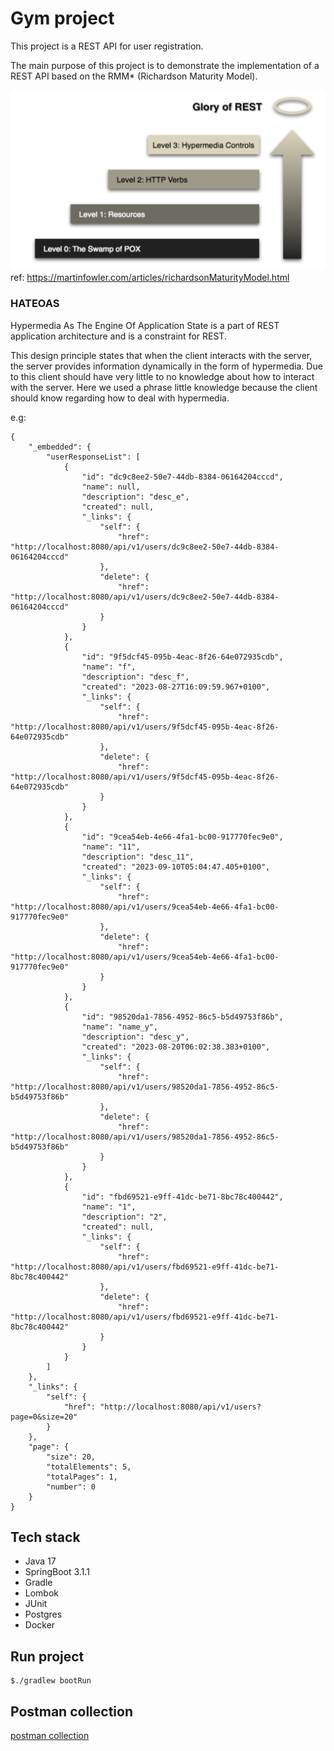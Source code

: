 
# Gym project

This project is a REST API for user registration.

The main purpose of this project is to demonstrate the implementation of a REST API based on the RMM* (Richardson Maturity Model).

![plot](./assets/rmm_levels.png)
ref: https://martinfowler.com/articles/richardsonMaturityModel.html

### HATEOAS
Hypermedia As The Engine Of Application State is a part of REST application architecture and is a constraint for REST.

This design principle states that when the client interacts with the server, the server provides information dynamically in the form of hypermedia. Due to this client should have very little to no knowledge about how to interact with the server. Here we used a phrase little knowledge because the client should know regarding how to deal with hypermedia.

e.g:
```
{
    "_embedded": {
        "userResponseList": [
            {
                "id": "dc9c8ee2-50e7-44db-8384-06164204cccd",
                "name": null,
                "description": "desc_e",
                "created": null,
                "_links": {
                    "self": {
                        "href": "http://localhost:8080/api/v1/users/dc9c8ee2-50e7-44db-8384-06164204cccd"
                    },
                    "delete": {
                        "href": "http://localhost:8080/api/v1/users/dc9c8ee2-50e7-44db-8384-06164204cccd"
                    }
                }
            },
            {
                "id": "9f5dcf45-095b-4eac-8f26-64e072935cdb",
                "name": "f",
                "description": "desc_f",
                "created": "2023-08-27T16:09:59.967+0100",
                "_links": {
                    "self": {
                        "href": "http://localhost:8080/api/v1/users/9f5dcf45-095b-4eac-8f26-64e072935cdb"
                    },
                    "delete": {
                        "href": "http://localhost:8080/api/v1/users/9f5dcf45-095b-4eac-8f26-64e072935cdb"
                    }
                }
            },
            {
                "id": "9cea54eb-4e66-4fa1-bc00-917770fec9e0",
                "name": "11",
                "description": "desc_11",
                "created": "2023-09-10T05:04:47.405+0100",
                "_links": {
                    "self": {
                        "href": "http://localhost:8080/api/v1/users/9cea54eb-4e66-4fa1-bc00-917770fec9e0"
                    },
                    "delete": {
                        "href": "http://localhost:8080/api/v1/users/9cea54eb-4e66-4fa1-bc00-917770fec9e0"
                    }
                }
            },
            {
                "id": "98520da1-7856-4952-86c5-b5d49753f86b",
                "name": "name_y",
                "description": "desc_y",
                "created": "2023-08-20T06:02:38.383+0100",
                "_links": {
                    "self": {
                        "href": "http://localhost:8080/api/v1/users/98520da1-7856-4952-86c5-b5d49753f86b"
                    },
                    "delete": {
                        "href": "http://localhost:8080/api/v1/users/98520da1-7856-4952-86c5-b5d49753f86b"
                    }
                }
            },
            {
                "id": "fbd69521-e9ff-41dc-be71-8bc78c400442",
                "name": "1",
                "description": "2",
                "created": null,
                "_links": {
                    "self": {
                        "href": "http://localhost:8080/api/v1/users/fbd69521-e9ff-41dc-be71-8bc78c400442"
                    },
                    "delete": {
                        "href": "http://localhost:8080/api/v1/users/fbd69521-e9ff-41dc-be71-8bc78c400442"
                    }
                }
            }
        ]
    },
    "_links": {
        "self": {
            "href": "http://localhost:8080/api/v1/users?page=0&size=20"
        }
    },
    "page": {
        "size": 20,
        "totalElements": 5,
        "totalPages": 1,
        "number": 0
    }
}
```

## Tech stack
- Java 17
- SpringBoot 3.1.1
- Gradle
- Lombok
- JUnit
- Postgres
- Docker

## Run project

```
$./gradlew bootRun
```

## Postman collection
[postman collection](.assets/gym_HATEOAS.postman_collection.json)



